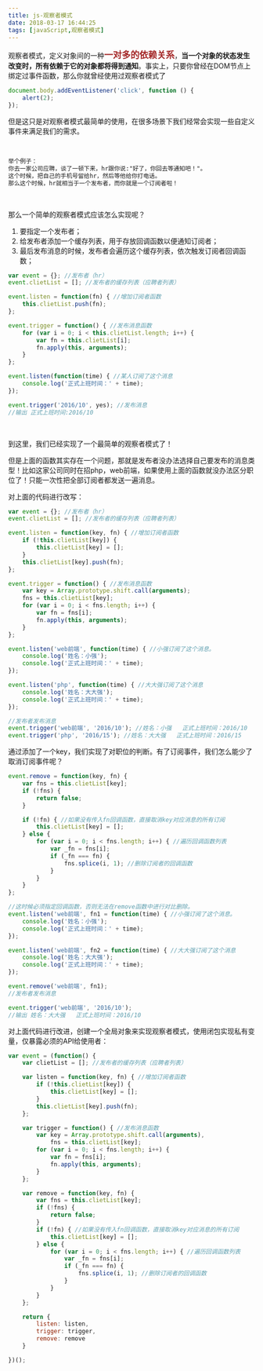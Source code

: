```yaml
---
title: js-观察者模式
date: 2018-03-17 16:44:25
tags: [javaScript,观察者模式]
---
```


观察者模式，定义对象间的一种<font color=#A52A2A size=4 >**一对多的依赖关系**</font>，**当一个对象的状态发生改变时，所有依赖于它的对象都将得到通知**。事实上，只要你曾经在DOM节点上绑定过事件函数，那么你就曾经使用过观察者模式了 

```javascript
document.body.addEventListener('click', function () {
    alert(2);
});
```

但是这只是对观察者模式最简单的使用，在很多场景下我们经常会实现一些自定义事件来满足我们的需求。 

<br/>

```markdown
举个例子：
你去一家公司应聘，谈了一顿下来，hr跟你说:"好了，你回去等通知吧！"。
这个时候，把自己的手机号留给hr，然后等他给你打电话。
那么这个时候，hr就相当于一个发布者，而你就是一个订阅者啦！
```

<br/>

那么一个简单的观察者模式应该怎么实现呢？ 

1. 要指定一个发布者；
2. 给发布者添加一个缓存列表，用于存放回调函数以便通知订阅者；
3. 最后发布消息的时候，发布者会遍历这个缓存列表，依次触发订阅者回调函数；

```javascript
var event = {}; //发布者（hr）
event.clietList = []; //发布者的缓存列表（应聘者列表）

event.listen = function(fn) { //增加订阅者函数
    this.clietList.push(fn);
};

event.trigger = function() { //发布消息函数
    for (var i = 0; i < this.clietList.length; i++) {
        var fn = this.clietList[i];
        fn.apply(this, arguments);
    }
};

event.listen(function(time) { //某人订阅了这个消息
    console.log('正式上班时间：' + time);
});

event.trigger('2016/10', yes); //发布消息
//输出 正式上班时间:2016/10
```

<br/>

<!--more--> 

到这里，我们已经实现了一个最简单的观察者模式了！ 

但是上面的函数其实存在一个问题，那就是发布者没办法选择自己要发布的消息类型！比如这家公司同时在招php，web前端，如果使用上面的函数就没办法区分职位了！只能一次性把全部订阅者都发送一遍消息。

对上面的代码进行改写：

```javascript
var event = {}; //发布者（hr）
event.clietList = []; //发布者的缓存列表（应聘者列表）

event.listen = function(key, fn) { //增加订阅者函数
    if (!this.clietList[key]) {
        this.clietList[key] = [];
    }
    this.clietList[key].push(fn);
};

event.trigger = function() { //发布消息函数
    var key = Array.prototype.shift.call(arguments);
    fns = this.clietList[key];
    for (var i = 0; i < fns.length; i++) {
        var fn = fns[i];
        fn.apply(this, arguments);
    }
};

event.listen('web前端', function(time) { //小强订阅了这个消息。
    console.log('姓名：小强');
    console.log('正式上班时间：' + time);
});

event.listen('php', function(time) { //大大强订阅了这个消息
    console.log('姓名：大大强');
    console.log('正式上班时间：' + time);
});

//发布者发布消息
event.trigger('web前端', '2016/10'); //姓名：小强   正式上班时间：2016/10  
event.trigger('php', '2016/15'); //姓名：大大强   正式上班时间：2016/15
```

通过添加了一个key，我们实现了对职位的判断。有了订阅事件，我们怎么能少了取消订阅事件呢？ 

```javascript
event.remove = function(key, fn) {
    var fns = this.clietList[key];
    if (!fns) {
        return false;
    }

    if (!fn) { //如果没有传入fn回调函数，直接取消key对应消息的所有订阅
        this.clietList[key] = [];
    } else {
        for (var i = 0; i < fns.length; i++) { //遍历回调函数列表
            var _fn = fns[i];
            if (_fn === fn) {
                fns.splice(i, 1); //删除订阅者的回调函数
            }
        }
    }
};

//这时候必须指定回调函数，否则无法在remove函数中进行对比删除。
event.listen('web前端', fn1 = function(time) { //小强订阅了这个消息。
    console.log('姓名：小强');
    console.log('正式上班时间：' + time);
});

event.listen('web前端', fn2 = function(time) { //大大强订阅了这个消息
    console.log('姓名：大大强');
    console.log('正式上班时间：' + time);
});

event.remove('web前端', fn1);
//发布者发布消息

event.trigger('web前端', '2016/10');
//输出 姓名：大大强   正式上班时间：2016/10
```

对上面代码进行改进，创建一个全局对象来实现观察者模式，使用闭包实现私有变量，仅暴露必须的API给使用者： 

```javascript
var event = (function() {
    var clietList = []; //发布者的缓存列表（应聘者列表）

    var listen = function(key, fn) { //增加订阅者函数
        if (!this.clietList[key]) {
            this.clietList[key] = [];
        }
        this.clietList[key].push(fn);
    };

    var trigger = function() { //发布消息函数
        var key = Array.prototype.shift.call(arguments),
            fns = this.clietList[key];
        for (var i = 0; i < fns.length; i++) {
            var fn = fns[i];
            fn.apply(this, arguments);
        }
    };

    var remove = function(key, fn) {
        var fns = this.clietList[key];
        if (!fns) {
            return false;
        }
        if (!fn) { //如果没有传入fn回调函数，直接取消key对应消息的所有订阅
            this.clietList[key] = [];
        } else {
            for (var i = 0; i < fns.length; i++) { //遍历回调函数列表
                var _fn = fns[i];
                if (_fn === fn) {
                    fns.splice(i, 1); //删除订阅者的回调函数
                }
            }
        }
    };

    return {
        listen: listen,
        trigger: trigger,
        remove: remove
    }

})();
```

